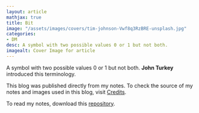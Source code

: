 ```yaml
---
layout: article
mathjax: true
title: Bit
image: "/assets/images/covers/tim-johnson-Vwf8q3RzBRE-unsplash.jpg"
categories:
- DM
desc: A symbol with two possible values 0 or 1 but not both. 
imagealt: Cover Image for article
---
```


A symbol with two possible values 0 or 1 but not both.
<b>John Turkey</b> introduced this terminology.

This blog was published directly from my notes.
To check the source of my notes and images used in this blog, visit <a href="/credits.html" target="_blank">Credits</a>.

To read my notes, download this <a href="https://github.com/bovem/CS" target="blank">repository</a>.